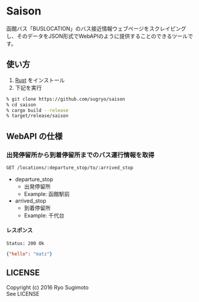 # Saison
函館バス「BUSLOCATION」のバス接近情報ウェブページをスクレイピングし、そのデータをJSON形式でWebAPIのように提供することのできるツールです。

## 使い方
1. [Rust](https://www.rust-lang.org) をインストール
2. 下記を実行
```sh
% git clone https://github.com/sugryo/saison
% cd saison
% cargo build --release
% target/release/saison
```

## WebAPI の仕様
### 出発停留所から到着停留所までのバス運行情報を取得
```sh
GET /locations/:departure_stop/to/:arrived_stop
```
- departure_stop
  - 出発停留所
  - Example: 函館駅前
- arrived_stop
  - 到着停留所
  - Example: 千代台

#### レスポンス
``` Status: 200 Ok ```
```json
{"hello": "matz"}
```

## LICENSE
Copyright (c) 2016 Ryo Sugimoto  
See LICENSE
